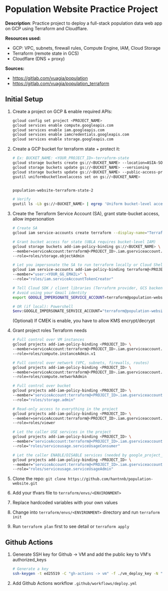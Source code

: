 # Population Website Practice Project
<b>Description</b>: Practice project to deploy a full-stack population data web app on GCP using Terraform and Cloudflare.

<b> Resources used:</b>
* GCP: VPC, subnets, firewall rules, Compute Engine, IAM, Cloud Storage
* Terraform (remote state in GCS)
* Cloudflare (DNS + proxy)

<b> Sources: </b>
* https://gitlab.com/vuagia/population
* https://gitlab.com/vuagia/population_terraform


## Initial Setup
1. Create a project on GCP & enable required APIs:
    ```bash
    gcloud config set project <PROJECT_NAME>
    gcloud services enable compute.googleapis.com
    gcloud services enable iam.googleapis.com
    gcloud services enable iamcredentials.googleapis.com
    gcloud services enable storage.googleapis.com
    ```

2. Create a GCP bucket for terraform state + protect it:
    ```bash
    # Ex: BUCKET_NAME: <YOUR_PROJECT_ID>-terraform-state
    gcloud storage buckets create gs://<BUCKET_NAME> --location=ASIA-SOUTHEAST1
    gcloud storage buckets update gs://<BUCKET_NAME> --versioning
    gcloud storage buckets update gs://<BUCKET_NAME> --public-access-prevention
    gsutil uniformbucketlevelaccess set on gs://<BUCKET_NAME>


    population-website-terraform-state-2

    # Verify
    gsutil ls -Lb gs://<BUCKET_NAME> | egrep 'Uniform bucket-level access|Public access prevention|Versioning'
    ```

3. Create the Terraform Service Account (SA), grant state-bucket access, allow impersonation
    ```bash
    # Create SA
    gcloud iam service-accounts create terraform --display-name="Terraform SA"

    # Grant bucket access for state (UBLA requires bucket-level IAM)
    gcloud storage buckets add-iam-policy-binding gs://<BUCKET_NAME> \
    --member=serviceAccount:terraform@<PROJECT_ID>.iam.gserviceaccount.com \
    --role=roles/storage.objectAdmin

    # Let you impersonate the SA to run terraform locally or Cloud Shell
    gcloud iam service-accounts add-iam-policy-binding terraform@<PROJECT_ID>.iam.gserviceaccount.com \
    --member="user:<YOUR_GG_EMAIL>" \
    --role="roles/iam.serviceAccountTokenCreator"

    # Tell Cloud SDK / client libraries (Terraform provider, GCS backend) to impersonate the above SA when making APIs 
    # Avoid using your Gmail identity 
    export GOOGLE_IMPERSONATE_SERVICE_ACCOUNT=terraform@population-website-2.iam.gserviceaccount.com

    # OR (if local): Powershell
    $env:GOOGLE_IMPERSONATE_SERVICE_ACCOUNT="terraform@population-website-2.iam.gserviceaccount.com"
    ```
    (Optional) If CMEK is enable, you have to allow KMS encrypt/decrypt

4. Grant project roles Terraform needs
    ```bash
    # Full control over VM instances
    gcloud projects add-iam-policy-binding <PROJECT_ID> \
    --member=serviceAccount:terraform@<PROJECT_ID>.iam.gserviceaccount.com \
    --role=roles/compute.instanceAdmin.v1

    # Full control over network (VPC, subnets, firewalls, routes)
    gcloud projects add-iam-policy-binding <PROJECT_ID> \
    --member=serviceAccount:terraform@<PROJECT_ID>.iam.gserviceaccount.com \
    --role=roles/compute.networkAdmin

    # Full control over bucket
    gcloud projects add-iam-policy-binding <PROJECT_ID> \
    --member="serviceAccount:terraform@<PROJECT_ID>.iam.gserviceaccount.com" \
    --role="roles/storage.admin"

    # Read-only access to everything in the project
    gcloud projects add-iam-policy-binding <PROJECT_ID> \
    --member=serviceAccount:terraform@<PROJECT_ID>.iam.gserviceaccount.com \
    --role=roles/viewer

    # Let the caller USE services in the project
    gcloud projects add-iam-policy-binding <PROJECT_ID> \
    --member="serviceAccount:terraform@<PROJECT_ID>.iam.gserviceaccount.com" \
    --role="roles/serviceusage.serviceUsageConsumer"

    # Let the caller ENABLE/DISABLE services (needed by google_project_service)
    gcloud projects add-iam-policy-binding <PROJECT_ID> \
    --member="serviceAccount:terraform@<PROJECT_ID>.iam.gserviceaccount.com" \
    --role="roles/serviceusage.serviceUsageAdmin"
    ```

5. Clone the repo: `git clone https://github.com/hantnnb/population-website.git`
6. Add your tfvars file to `terraform/envs/<ENVIRONMENT>`
7. Replace hardcoded variables with your own values
8. Change into `terraform/envs/<ENVIRONMENT>` directory and run `terraform init`
9. Run `terraform plan` first to see detail or `terraform apply`

## Github Actions
1. Generate SSH key for Github -> VM and add the public key to VM's authorized_keys
    ```bash
    # Generate a key
    ssh-keygen -t ed25519 -C "gh-actions -> vm" -f ./vm_deploy_key -N ""

2. Add Github Actions workflow `.github/workflows/deploy.yml`














